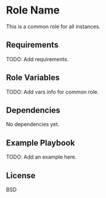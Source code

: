 Role Name
=========

This is a common role for all instances.

Requirements
------------

TODO: Add requirements.

Role Variables
--------------

TODO: Add vars info for common role.

Dependencies
------------

No dependencies yet.

Example Playbook
----------------

TODO: Add an example here.

License
-------

BSD
